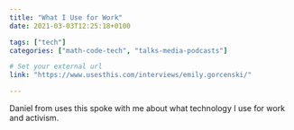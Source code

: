 ```yaml
---
title: "What I Use for Work"
date: 2021-03-03T12:25:18+0100

tags: ["tech"]
categories: ["math-code-tech", "talks-media-podcasts"]

# Set your external url
link: "https://www.usesthis.com/interviews/emily.gorcenski/"

---
```


Daniel from uses this spoke with me about what technology I use for work and activism.
